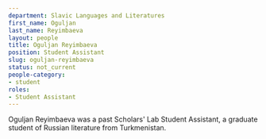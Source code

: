 ```yaml
---
department: Slavic Languages and Literatures
first_name: Oguljan
last_name: Reyimbaeva
layout: people
title: Oguljan Reyimbaeva
position: Student Assistant
slug: oguljan-reyimbaeva
status: not_current
people-category:
- student
roles:
- Student Assistant
---
```


Oguljan Reyimbaeva was a past Scholars' Lab Student Assistant, a graduate student of Russian literature from Turkmenistan.
